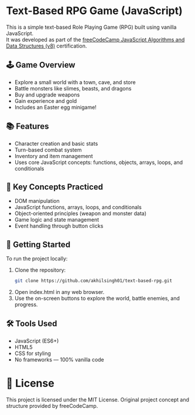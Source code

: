 # Text-Based RPG Game (JavaScript)

This is a simple text-based Role Playing Game (RPG) built using vanilla JavaScript.  
It was developed as part of the [freeCodeCamp JavaScript Algorithms and Data Structures (v8)](https://www.freecodecamp.org/learn/javascript-algorithms-and-data-structures-v8/) certification.

## 🕹️ Game Overview

- Explore a small world with a town, cave, and store
- Battle monsters like slimes, beasts, and dragons
- Buy and upgrade weapons
- Gain experience and gold
- Includes an Easter egg minigame!

## 📚 Features

- Character creation and basic stats
- Turn-based combat system
- Inventory and item management
- Uses core JavaScript concepts: functions, objects, arrays, loops, and conditionals

## 🧠 Key Concepts Practiced

- DOM manipulation
- JavaScript functions, arrays, loops, and conditionals
- Object-oriented principles (weapon and monster data)
- Game logic and state management
- Event handling through button clicks

## 🚀 Getting Started

To run the project locally:

1. Clone the repository:
   ```bash
   git clone https://github.com/akhilsingh01/text-based-rpg.git
   ```
2. Open index.html in any web browser.
3. Use the on-screen buttons to explore the world, battle enemies, and progress.

## 🛠️ Tools Used

- JavaScript (ES6+)
- HTML5
- CSS for styling
- No frameworks — 100% vanilla code

# 📝 License
This project is licensed under the MIT License.
Original project concept and structure provided by freeCodeCamp.
